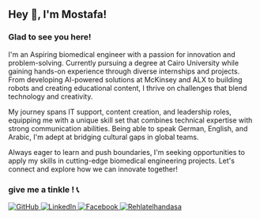 ## Hey 👋, I'm Mostafa!
### Glad to see you here!


I'm an Aspiring biomedical engineer with a passion for innovation and problem-solving. Currently pursuing a degree at Cairo University while gaining hands-on experience through diverse internships and projects. From developing AI-powered solutions at McKinsey and ALX to building robots and creating educational content, I thrive on challenges that blend technology and creativity.

My journey spans IT support, content creation, and leadership roles, equipping me with a unique skill set that combines technical expertise with strong communication abilities. Being able to speak German, English, and Arabic, I'm adept at bridging cultural gaps in global teams.

Always eager to learn and push boundaries, I'm seeking opportunities to apply my skills in cutting-edge biomedical engineering projects. Let's connect and explore how we can innovate together!

### give me a tinkle ! 📞
<p>
  <a href="https://github.com/Jiro75" target="_blank">
    <img src="https://img.shields.io/badge/GitHub-181717?style=for-the-badge&logo=github" alt="GitHub">
  </a>
  <a href="https://linkedin.com/in/mostafahany4705" target="_blank">
    <img src="https://img.shields.io/badge/LinkedIn-0077B5?style=for-the-badge&logo=linkedin" alt="LinkedIn">
  </a>
  <a href="https://facebook.com/ElDoksh1.hany" target="_blank">
    <img src="https://img.shields.io/badge/Facebook-1877F2?style=for-the-badge&logo=facebook" alt="Facebook">
  </a>
  <a href="https://rehlatelhandasa.blogspot.com" target="_blank">
    <img src="https://img.shields.io/badge/Rehlatelhandasa-red?style=for-the-badge&logo=yourlogo&logoWidth=20" alt="Rehlatelhandasa">
  </a>
</p>


